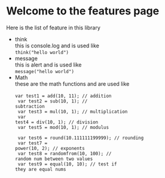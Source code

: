 # Welcome to the features page
Here is the list of feature in this library
 - think <br> this is console.log and is used like <br>
    <code>think("hello world")</code>
 - message <br> this is alert and is used like <br>
    <code>message("hello world")</code>
 - Math <br> these are the math functions and are used like <br>
    <code>
      var test1 = add(10, 11); // addition 
      <br>
      var test2 = sub(10, 1); // subtraction
      <br>
      var test3 = mul(10, 1); // multiplication
      <br>
      var test4 = div(10, 1); // division
      <br>
      var test5 = mod(10, 1); // modulus
      <br>
      var test6 = round(10.111111199999); // rounding
      <br>
      var test7 = power(10, 2); // exponents
      <br>
      var test8 = randomfrom(10, 100); // random num between two values
      <br>
      var test9 = equal(10, 10); // test if they are equal nums
      <br>
</code>
